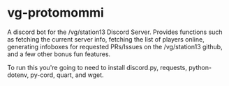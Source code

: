 # vg-protomommi
A discord bot for the /vg/station13 Discord Server. Provides functions such as fetching the current server info, fetching the list of players online, generating infoboxes for requested PRs/Issues on the /vg/station13 github, and a few other bonus fun features.

To run this you're going to need to install discord.py, requests, python-dotenv, py-cord, quart, and wget.
